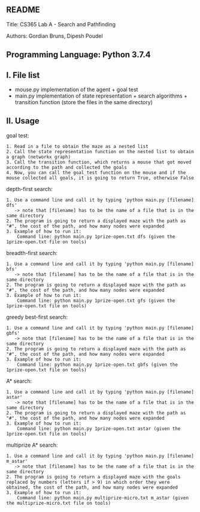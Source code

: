 README
------------------------
Title: CS365 Lab A - Search and Pathfinding

Authors: Gordian Bruns, Dipesh Poudel

Programming Language: Python 3.7.4
------------------------
I. File list
------------
  - mouse.py     implementation of the agent + goal test
  - main.py      implementation of state representation + search algorithms + transition function
(store the files in the same directory)

II. Usage
------------
goal test:

	1. Read in a file to obtain the maze as a nested list
	2. Call the state representation function on the nested list to obtain a graph (networkx graph)
	3. Call the transition function, which returns a mouse that got moved according to the path and collected the goals
	4. Now, you can call the goal_test function on the mouse and if the mouse collected all goals, it is going to return True, otherwise False


depth-first search:

	1. Use a command line and call it by typing 'python main.py [filename] dfs'
	   -> note that [filename] has to be the name of a file that is in the same directory
	2. The program is going to return a displayed maze with the path as "#", the cost of the path, and how many nodes were expanded
	3. Example of how to run it:
	    Command line: python main.py 1prize-open.txt dfs (given the 1prize-open.txt file on tools)


breadth-first search:

	1. Use a command line and call it by typing 'python main.py [filename] bfs'
	   -> note that [filename] has to be the name of a file that is in the same directory
	2. The program is going to return a displayed maze with the path as "#", the cost of the path, and how many nodes were expanded
	3. Example of how to run it:
	    Command line: python main.py 1prize-open.txt gfs (given the 1prize-open.txt file on tools)


greedy best-first search:

	1. Use a command line and call it by typing 'python main.py [filename] gbfs'
	   -> note that [filename] has to be the name of a file that is in the same directory
	2. The program is going to return a displayed maze with the path as "#", the cost of the path, and how many nodes were expanded
	3. Example of how to run it:
	    Command line: python main.py 1prize-open.txt gbfs (given the 1prize-open.txt file on tools)


A* search:

	1. Use a command line and call it by typing 'python main.py [filename] astar'
	   -> note that [filename] has to be the name of a file that is in the same directory
	2. The program is going to return a displayed maze with the path as "#", the cost of the path, and how many nodes were expanded
	3. Example of how to run it:
	    Command line: python main.py 1prize-open.txt astar (given the 1prize-open.txt file on tools)


multiprize A* search:

	1. Use a command line and call it by typing 'python main.py [filename] m_astar'
	   -> note that [filename] has to be the name of a file that is in the same directory
	2. The program is going to return a displayed maze with the goals replaced by numbers (letters if > 9) in which order they were obtained, the cost of the path, and how many nodes were expanded
	3. Example of how to run it:
	    Command line: python main.py multiprize-micro.txt m_astar (given the multiprize-micro.txt file on tools)
